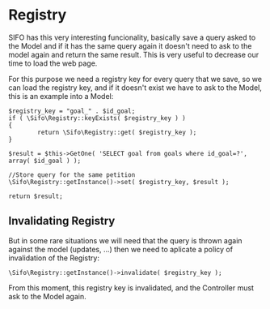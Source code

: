 Registry
=========================

SIFO has this very interesting funcionality, basically save a query asked to the Model and if it has the same query again it doesn't need to ask to the model again and return the same result. This is very useful to decrease our time to load the web page.

For this purpose we need a registry key for every query that we save, so we can load the registry key, and if it doesn't exist we have to ask to the Model, this is an example into a Model:

        
	$registry_key = "goal_" . $id_goal;
	if ( \Sifo\Registry::keyExists( $registry_key ) )
	{
	        return \Sifo\Registry::get( $registry_key );
	}

	$result = $this->GetOne( 'SELECT goal from goals where id_goal=?', array( $id_goal ) );

	//Store query for the same petition
	\Sifo\Registry::getInstance()->set( $registry_key, $result );

	return $result;


Invalidating Registry
---------------------------------

But in some rare situations we will need that the query is thrown again against the model (updates, ...) then we need to aplicate a policy of invalidation of the Registry:

    \Sifo\Registry::getInstance()->invalidate( $registry_key );


From this moment, this registry key is invalidated, and the Controller must ask to the Model again.